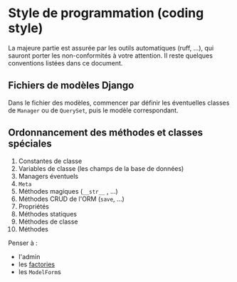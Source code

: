 # Style de programmation (coding style)

La majeure partie est assurée par les outils automatiques (ruff, …), qui
sauront porter les non-conformités à votre attention. Il reste quelques
conventions listées dans ce document.

## Fichiers de modèles Django

Dans le fichier des modèles, commencer par définir les éventuelles classes de
`Manager` ou de `QuerySet`, puis le modèle correspondant.

## Ordonnancement des méthodes et classes spéciales

1. Constantes de classe
2. Variables de classe (les champs de la base de données)
3. Managers éventuels
4. `Meta`
5. Méthodes magiques (`__str__` , …)
6. Méthodes CRUD de l'ORM (`save`, …)
7. Propriétés
8. Méthodes statiques
9. Méthodes de classe
10. Méthodes

Penser à :

- l'admin
- les [factories](https://factoryboy.readthedocs.io/)
- les `ModelForm`s
